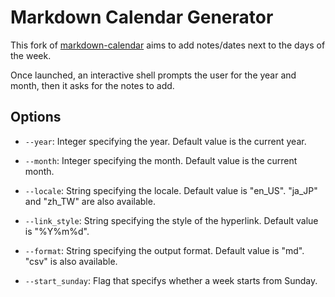 # Markdown Calendar Generator
This fork of [markdown-calendar](https://github.com/kaiwinut/markdown-calendar-generator) aims to add notes/dates next to the days of the week.

Once launched, an interactive shell prompts the user for the year and month, then it asks for the notes to add.


## Options

- `--year`: Integer specifying the year. Default value is the current year.

- `--month`: Integer specifying the month. Default value is the current month.

- `--locale`: String specifying the locale. Default value is "en_US". "ja_JP" and "zh_TW" are also available.

- `--link_style`: String specifying the style of the hyperlink. Default value is "%Y%m%d".

- `--format`: String specifying the output format. Default value is "md". "csv" is also available.

- `--start_sunday`: Flag that specifys whether a week starts from Sunday.
